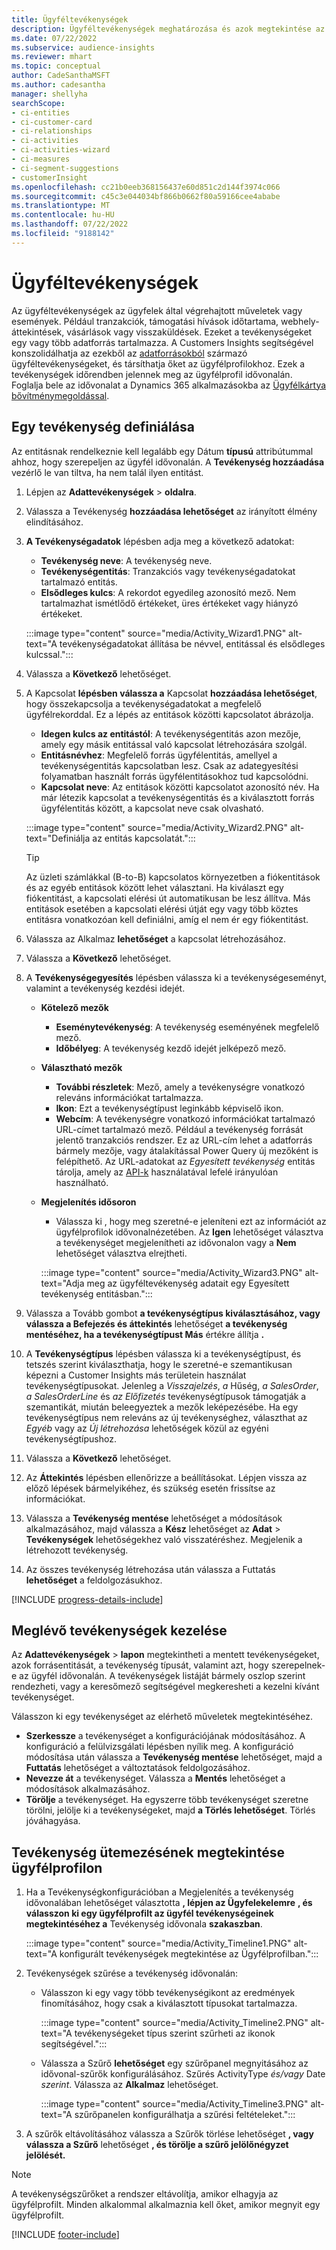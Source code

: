 ```yaml
---
title: Ügyféltevékenységek
description: Ügyféltevékenységek meghatározása és azok megtekintése az ügyfélprofilok idővonalán.
ms.date: 07/22/2022
ms.subservice: audience-insights
ms.reviewer: mhart
ms.topic: conceptual
author: CadeSanthaMSFT
ms.author: cadesantha
manager: shellyha
searchScope:
- ci-entities
- ci-customer-card
- ci-relationships
- ci-activities
- ci-activities-wizard
- ci-measures
- ci-segment-suggestions
- customerInsight
ms.openlocfilehash: cc21b0eeb368156437e60d851c2d144f3974c066
ms.sourcegitcommit: c45c3e044034bf866b0662f80a59166cee4ababe
ms.translationtype: MT
ms.contentlocale: hu-HU
ms.lasthandoff: 07/22/2022
ms.locfileid: "9188142"
---
```

# <a name="customer-activities"></a>Ügyféltevékenységek

Az ügyféltevékenységek az ügyfelek által végrehajtott műveletek vagy események. Például tranzakciók, támogatási hívások időtartama, webhely-áttekintések, vásárlások vagy visszaküldések. Ezeket a tevékenységeket egy vagy több adatforrás tartalmazza. A Customers Insights segítségével konszolidálhatja az ezekből az [adatforrásokból](data-sources.md) származó ügyféltevékenységeket, és társíthatja őket az ügyfélprofilokhoz. Ezek a tevékenységek időrendben jelennek meg az ügyfélprofil idővonalán. Foglalja bele az idővonalat a Dynamics 365 alkalmazásokba az [Ügyfélkártya bővítménymegoldással](customer-card-add-in.md).

## <a name="define-an-activity"></a>Egy tevékenység definiálása

Az entitásnak rendelkeznie kell legalább egy Dátum **típusú** attribútummal ahhoz, hogy szerepeljen az ügyfél idővonalán. A **Tevékenység hozzáadása** vezérlő le van tiltva, ha nem talál ilyen entitást.

1. Lépjen az **Adattevékenységek** > **oldalra**.

1. Válassza a Tevékenység **hozzáadása lehetőséget** az irányított élmény elindításához.

1. **A Tevékenységadatok** lépésben adja meg a következő adatokat:

   - **Tevékenység neve**: A tevékenység neve.
   - **Tevékenységentitás**: Tranzakciós vagy tevékenységadatokat tartalmazó entitás.
   - **Elsődleges kulcs**: A rekordot egyedileg azonosító mező. Nem tartalmazhat ismétlődő értékeket, üres értékeket vagy hiányzó értékeket.

   :::image type="content" source="media/Activity_Wizard1.PNG" alt-text="A tevékenységadatokat állítása be névvel, entitással és elsődleges kulcssal.":::

1. Válassza a **Következő** lehetőséget.

1. A Kapcsolat **lépésben válassza a** Kapcsolat **hozzáadása lehetőséget**, hogy összekapcsolja a tevékenységadatokat a megfelelő ügyfélrekorddal. Ez a lépés az entitások közötti kapcsolatot ábrázolja.  

   - **Idegen kulcs az entitástól**: A tevékenységentitás azon mezője, amely egy másik entitással való kapcsolat létrehozására szolgál.
   - **Entitásnévhez**: Megfelelő forrás ügyfélentitás, amellyel a tevékenységentitás kapcsolatban lesz. Csak az adategyesítési folyamatban használt forrás ügyfélentitásokhoz tud kapcsolódni.
   - **Kapcsolat neve**: Az entitások közötti kapcsolatot azonosító név. Ha már létezik kapcsolat a tevékenységentitás és a kiválasztott forrás ügyfélentitás között, a kapcsolat neve csak olvasható.

   :::image type="content" source="media/Activity_Wizard2.PNG" alt-text="Definiálja az entitás kapcsolatát.":::

   > [!TIP]
   > Az üzleti számlákkal (B-to-B) kapcsolatos környezetben a fiókentitások és az egyéb entitások között lehet választani. Ha kiválaszt egy fiókentitást, a kapcsolati elérési út automatikusan be lesz állítva. Más entitások esetében a kapcsolati elérési útját egy vagy több köztes entitásra vonatkozóan kell definiálni, amíg el nem ér egy fiókentitást.

1. Válassza az Alkalmaz **lehetőséget** a kapcsolat létrehozásához.

1. Válassza a **Következő** lehetőséget.

1. A **Tevékenységegyesítés** lépésben válassza ki a tevékenységeseményt, valamint a tevékenység kezdési idejét.
   - **Kötelező mezők**
      - **Eseménytevékenység**: A tevékenység eseményének megfelelő mező.
      - **Időbélyeg**: A tevékenység kezdő idejét jelképező mező.

   - **Választható mezők**
      - **További részletek**: Mező, amely a tevékenységre vonatkozó releváns információkat tartalmazza.
      - **Ikon**: Ezt a tevékenységtípust leginkább képviselő ikon.
      - **Webcím**: A tevékenységre vonatkozó információkat tartalmazó URL-címet tartalmazó mező. Például a tevékenység forrását jelentő tranzakciós rendszer. Ez az URL-cím lehet a adatforrás bármely mezője, vagy átalakítással Power Query új mezőként is felépíthető. Az URL-adatokat az *Egyesített tevékenység* entitás tárolja, amely az [API-k](apis.md) használatával lefelé irányulóan használható.

   - **Megjelenítés idősoron**
      - Válassza ki , hogy meg szeretné-e jeleníteni ezt az információt az ügyfélprofilok idővonalnézetében. Az **Igen** lehetőséget választva a tevékenységet megjelenítheti az idővonalon vagy a **Nem** lehetőséget választva elrejtheti.

      :::image type="content" source="media/Activity_Wizard3.PNG" alt-text="Adja meg az ügyféltevékenység adatait egy Egyesített tevékenység entitásban.":::

1. Válassza a Tovább gombot **a tevékenységtípus kiválasztásához, vagy válassza a Befejezés és áttekintés** lehetőséget **a tevékenység mentéséhez, ha a tevékenységtípust Más** értékre állítja **.**

1. A **Tevékenységtípus** lépésben válassza ki a tevékenységtípust, és tetszés szerint kiválaszthatja, hogy le szeretné-e szemantikusan képezni a Customer Insights más területein használat tevékenységtípusokat. Jelenleg a *Visszajelzés*, *a* Hűség, *a SalesOrder*, *a SalesOrderLine* és *az Előfizetés* tevékenységtípusok támogatják a szemantikát, miután beleegyeztek a mezők leképezésébe. Ha egy tevékenységtípus nem releváns az új tevékenységhez, választhat az *Egyéb* vagy az *Új létrehozása* lehetőségek közül az egyéni tevékenységtípushoz.

1. Válassza a **Következő** lehetőséget.

1. Az **Áttekintés** lépésben ellenőrizze a beállításokat. Lépjen vissza az előző lépések bármelyikéhez, és szükség esetén frissítse az információkat.

1. Válassza a **Tevékenység mentése** lehetőséget a módosítások alkalmazásához, majd válassza a **Kész** lehetőséget az **Adat** > **Tevékenységek** lehetőségekhez való visszatéréshez. Megjelenik a létrehozott tevékenység.

1. Az összes tevékenység létrehozása után válassza a Futtatás **lehetőséget** a feldolgozásukhoz.

[!INCLUDE [progress-details-include](includes/progress-details-pane.md)]

## <a name="manage-existing-activities"></a>Meglévő tevékenységek kezelése

Az **Adattevékenységek** > **lapon** megtekintheti a mentett tevékenységeket, azok forrásentitását, a tevékenység típusát, valamint azt, hogy szerepelnek-e az ügyfél idővonalán. A tevékenységek listáját bármely oszlop szerint rendezheti, vagy a keresőmező segítségével megkeresheti a kezelni kívánt tevékenységet.

Válasszon ki egy tevékenységet az elérhető műveletek megtekintéséhez.

- **Szerkessze** a tevékenységet a konfigurációjának módosításához. A konfiguráció a felülvizsgálati lépésben nyílik meg. A konfiguráció módosítása után válassza a **Tevékenység mentése** lehetőséget, majd a **Futtatás** lehetőséget a változtatások feldolgozásához.
- **Nevezze át** a tevékenységet. Válassza a **Mentés** lehetőséget a módosítások alkalmazásához.
- **Törölje** a tevékenységet. Ha egyszerre több tevékenységet szeretne törölni, jelölje ki a tevékenységeket, majd **a Törlés lehetőséget**. Törlés jóváhagyása.

## <a name="view-activity-timelines-on-customer-profiles"></a>Tevékenység ütemezésének megtekintése ügyfélprofilon

1. Ha a Tevékenységkonfigurációban a Megjelenítés a tevékenység idővonalában lehetőséget választotta **, lépjen az Ügyfelekelemre** **, és válasszon ki egy ügyfélprofilt az ügyfél tevékenységeinek megtekintéséhez a** Tevékenység idővonala **szakaszban**.

   :::image type="content" source="media/Activity_Timeline1.PNG" alt-text="A konfigurált tevékenységek megtekintése az Ügyfélprofilban.":::

1. Tevékenységek szűrése a tevékenység idővonalán:

   - Válasszon ki egy vagy több tevékenységikont az eredmények finomításához, hogy csak a kiválasztott típusokat tartalmazza.

     :::image type="content" source="media/Activity_Timeline2.PNG" alt-text="A tevékenységeket típus szerint szűrheti az ikonok segítségével.":::

   - Válassza a Szűrő **lehetőséget** egy szűrőpanel megnyitásához az idővonal-szűrők konfigurálásához. Szűrés ActivityType *és/vagy* Date *szerint*. Válassza az **Alkalmaz** lehetőséget.

     :::image type="content" source="media/Activity_Timeline3.PNG" alt-text="A szűrőpanelen konfigurálhatja a szűrési feltételeket.":::

1. A szűrők eltávolításához válassza a Szűrők törlése lehetőséget **, vagy válassza a Szűrő** lehetőséget **, és törölje a szűrő jelölőnégyzet jelölését.**

> [!NOTE]
> A tevékenységszűrőket a rendszer eltávolítja, amikor elhagyja az ügyfélprofilt. Minden alkalommal alkalmaznia kell őket, amikor megnyit egy ügyfélprofilt.

[!INCLUDE [footer-include](includes/footer-banner.md)]
